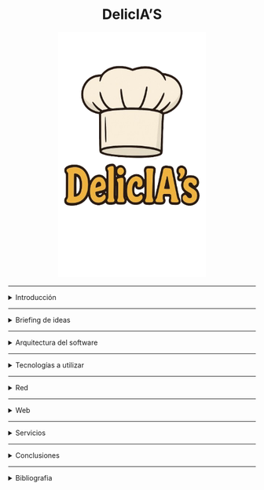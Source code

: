 <div align="center">

# DelicIA’S

<img src="Logo.png" alt="Example Image" width="300" height="500">

</div>

---

<details>
  <summary>Introducción</summary>
	<br>
DelicIA’s es una plataforma de recetas de cocina que integra inteligencia artificial. Los usuarios ingresan ingredientes o preferencias (por ejemplo, “pollo y brócoli, cena ligera”) y la IA genera una receta personalizada con pasos, tiempos y consejos.

Nuestro objetivo en este proyecto es desarrollar nuestros conocimientos sobre la IA y las WEBs ya que nos da curiosidad porque las usamos casi diariamente. También nos hace ilusión saber que somos capaces de hacer algo así y si en un futuro puede ser útil para la gente mejor, en un principio nos lo tomamos como un proyecto para estudiar pero estaría bien ver hasta dónde podemos llegar desarrollando nuestra idea.
</details>

---

<details>
  <summary>Briefing de ideas</summary>
	<br>
  Principalmente nosotros teníamos un par de ideas, entre ellas estaba hacer una página web que sirviera para estudiar los diferentes tipos de carnets de conducir pero hablando con los profesores y valorando nuestras ideas vimos que teníamos un alto porcentaje de que a mediados del proyecto este se nos pudiera cancelar por culpa de permisos que teniamos que solicitar de la DGT cosa que nosotros no podíamos hacer nada, entonces fuimos a algo más difícil pero que nos gusta más ya que la idea es más innovadora, queríamos hacer una IA desde cero y entrenarla para hacer recetas, pero al final hemos decidido coger una Ia ya hecha y entrenarla porque hacerla desde cero se nos complica y no tenemos los conocimientos suficientes.

Para poder desarrollar nuestro proyecto principalmente vamos a necesitar una plantilla de una IA para poderla entrenar para lo que querramos que responda y con que lenguaje y también una plantilla de una página web, cosa que ambas ya las tenemos a la mano, la plantilla de la página web estamos decidiendo cuál nos gusta más y nos va ser más útil. También necesitamos organizar todo de una manera adecuada para no liarnos, esto lo conseguiremos haciendo una bibliografía, desarrollar bien el trello con la información bien puesta.
</details>

---

<details>
  <summary>Arquitectura del software</summary>
	<br>
<details>
	<summary>Estudio De La Base De Datos</summary>
	<br>
    <br>
	
**¿Qué funcionalidades ofrecerá a los usuarios?**
	
- Los usuarios podrán acceder al registro o inicio de sesión, 
- Búsqueda de recetas generadas por una IA, 
- Almacenar recetas favoritas y las que te gusten, 
- Poner reseñas de las recetas, sugerir ingredientes, (vegano, sin gluten, etc.), 
- Opción de generar imágenes del plato (IA de imágenes), 
- Búsqueda de recetas por filtros.
  <br>
  <br>
  
**¿Qué tema de información almacena?**
	
- Los datos de cada persona registrada 
- Información de cada receta generada
- Lista de ingredientes. 
- Opiniones de los usuarios.
- Puntuaciones.
- Relación usuario receta.
  <br>
  <br>

**¿Por qué necesitas guardarla en la base de datos?**

- Control de acceso
- Personalización de recetas
- Historial de la web
- Guardar las recetas para consultas posteriores y permitir que otros usuarios las vean
- Estandarizar ingredientes para búsquedas y filtrados
- Permitir feedback y participación en cada receta 
- Calificar recetas y mostrar ranking
- Que cada usuario pueda marcar recetas como favoritas

<br>

### DATOS QUE ALMACENA CADA ENTIDAD

<br>

**Tabla: Usuarios**

Esta tabla “Usuarios” almacena la información básica de los usuarios de un sistema, donde cada usuario tiene un ID único, nombre, email único, contraseña en formato hash y la fecha en que se registró.

<table>
  <tr>
    <th style="width: 200px;">ATRIBUTOS</th>
    <th style="width: 100px;">TIPOS DE DATOS</th>
  </tr>
  <tr>
    <td>ID Usuario</td>
    <td>INT,PK,AUTO_INCREMENT</td>
  </tr>
  <tr>
    <td>Nombre</td>
    <td>VARCHAR 100</td>
  </tr>
  <tr>
	<td>Email</td>
	<td>VARCHAR 150, ÚNICO</td>
  </tr>
  <tr>
	<td>Contraseña Hash</td>
	<td>VARCHAR 255</td>
  </tr>
  <tr>
	<td>Fecha De Registro</td>
	<td>DATETIME</td>
</table>
<br>
<br>

**Tabla: Recetas**
<br>

Esta Tabla guarda las recetas con título, descripción, pasos, imagen opcional, usuario que la creó y fecha de creación.
<table>
  <tr>
    <th style="width: 200px;">ATRIBUTOS</th>
    <th style="width: 100px;">TIPOS DE DATOS</th>
  </tr>
  <tr>
    <td>ID Receta</td>
    <td>INT,PK</td>
  </tr>
  <tr>
    <td>Título</td>
    <td>VARCHAR 150</td>
  </tr>
  <tr>
	<td>Descripción</td>
	<td>TEXT</td>
  </tr>
  <tr>
	<td>Pasos</td>
	<td>TEXT</td>
  </tr>
  <tr>
	<td>Imagen URL</td>
	<td>VARCHAR 255, opcional si se genera una imagen.</td>
  </tr>
  <tr>
	<td>Id Usuario</td>
	<td>INT, FK</td>
  </tr>
  <tr>
	<td>Fecha De Creación</td>
	<td>DATETIME</td>
</table>
<br>
<br>

**Tabla: Ingredientes**

<br>
Contiene los ingredientes disponibles, con nombre y tipo.

<table>
  <tr>
    <th style="width: 200px;">ATRIBUTOS</th>
    <th style="width: 100px;">TIPOS DE DATOS</th>
  </tr>
  <tr>
    <td>ID Ingrediente</td>
    <td>INT,PK</td>
  </tr>
  <tr>
    <td>Nombre</td>
    <td>VARCHAR 100</td>
  </tr>
  <tr>
	<td>Tipo</td>
	<td>VARCHAR 50</td>
</table>
<br>
<br>

**Tabla: Receta_Ingrediente**

<br>
Relaciona recetas con sus ingredientes y la cantidad necesaria de cada uno.

<table>
  <tr>
    <th style="width: 200px;">ATRIBUTOS</th>
    <th style="width: 100px;">TIPOS DE DATOS</th>
  </tr>
  <tr>
    <td>ID Receta</td>
    <td>INT,FK</td>
  </tr>
  <tr>
    <td>ID Ingrediente</td>
    <td>INT, FK</td>
  </tr>
  <tr>
	<td>Cantidad</td>
	<td>VARCHAR 50   EJ: "2 cucharadas"</td>
</table>


**Comentarios**

<table>
  <tr>
    <th style="width: 200px;">ATRIBUTOS</th>
    <th style="width: 100px;">TIPOS DE DATOS</th>
  </tr>
  <tr>
    <td>ID Comentario</td>
    <td>INT,PK</td>
  </tr>
  <tr>
    <td>ID receta</td>
    <td>INT, FK</td>
  </tr>
  <tr>
	<td>ID Usuario</td>
	<td>INT, FK</td>
  </tr>
  <tr>
	<td>Texto</td>
	<td>TEXT</td>
  </tr>
  <tr>
	<td>Fecha</td></td>
	<td>DATETIME</td>
</table>


**Tabla: Valoraciones**

<table>
  <tr>
    <th style="width: 200px;">ATRIBUTOS</th>
    <th style="width: 100px;">TIPOS DE DATOS</th>
  </tr>
  <tr>
    <td>ID Valoración</td>
    <td>INT,PK</td>
  </tr>
  <tr>
    <td>ID receta</td>
    <td>INT, FK</td>
  </tr>
  <tr>
	<td>ID Usuario</td>
	<td>INT, FK</td>
  </tr>
  <tr>
	<td>Puntuación</td>
	<td>TINYNT - 1 A 5</td>
</table>

*FAVORITOS**
<table>
  <tr>
    <th style="width: 200px;">ATRIBUTOS</th>
    <th style="width: 100px;">TIPOS DE DATOS</th>
  </tr>
  <tr>
    <td>ID Favorito</td>
    <td>INT,PK</td>
  </tr>
  <tr>
    <td>ID receta</td>
    <td>INT, FK</td>
  </tr>
  <tr>
	<td>ID Usuario</td>
	<td>INT, FK</td>
  </tr>
  <tr>
	<td>Texto</td>
	<td>TEXT</td>
  </tr>
  <tr>
	<td>Fecha Guardado</td></td>
	<td>DATETIME</td>
</table>


### 4. Relaciones entre las entidades
**¿Cómo se relacionan unas entidades con otras?**

Usuario – Receta: 
Un usuario puede crear muchas recetas, pero cada receta pertenece a un solo usuario.


Receta – Ingrediente:
 Una receta tiene muchos ingredientes y un ingrediente puede usarse en muchas recetas.


Receta – Comentarios: 
Cada receta puede tener muchos comentarios, pero cada comentario está asociado a una sola receta.


Receta – Valoraciones : 
Cada receta puede recibir muchas valoraciones, pero cada valoración pertenece a una sola receta.


Usuario – Favoritos – Receta: 
Un usuario puede tener muchas recetas favoritas, y una receta puede ser favorita de muchos usuarios.


### 5. Ejemplo de datos

**USUARIO**

<table>
  <tr>
    <th style="width: 200px;">ID_USUARIO</th>
    <th style="width: 100px;">NOMBRE</th>
    <th style="width: 100px;">GMAIL</th>
    <th style="width: 100px;">REGISTRO</th>
  </tr>
  <tr>
    <td>1</td>
    <td>Hector Abad</td>
    <td>Hector555@gmail.com</td>
    <td>30-09-2025</td>
</table>

**RECETAS**
<table>
  <tr>
    <th style="width: 200px;">ID_RECETA</th>
    <th style="width: 100px;">NOMBRE RECETA</th>
    <th style="width: 100px;">DESCRIPCIÓN</th>
    <th style="width: 100px;">PASOS</th>
    <th style="width: 100px;">ID_USUARIO</th>
	<th style="width: 100px;">FECHA CREACIÓN</th>
  </tr>
  <tr>
    <td>1</td>
    <td>Macarrones</td>
    <td>Cocina Rápida</td>
    <td>1. Hervir los macarrones, 2. escurrirlos</td>
	<td>1</td>
	<td>30-09-2025</td>
</table>

**Ingredientes**
<table>
  <tr>
    <th style="width: 200px;">ID_INGREDIENTE</th>
    <th style="width: 100px;">NOMBRE</th>
    <th style="width: 100px;">TIPO</th>
  </tr>
  <tr>
    <td>1</td>
    <td>Macarrones</td>
    <td>Pasta</td>
  </tr>
  <tr>
    <td>2</td>
	<td>Tomate</td>
	<td>Salsa</td>
</table>

**CANTIDAD**
<table>
  <tr>
    <th style="width: 200px;">ID_RECETA</th>
    <th style="width: 100px;">ID_INGREDIENTE</th>
    <th style="width: 100px;">CANTIDAD</th>
  </tr>
  <tr>
    <td>1</td>
    <td>1</td>
    <td>200G</td>
  </tr>
  <tr>
    <td>1</td>
	<td>2</td>
	<td>10G</td>
</table>

**COMENTARIOS**
<table>
  <tr>
    <th style="width: 200px;">ID_COMENTARIO</th>
    <th style="width: 100px;">ID_RECETA</th>
    <th style="width: 100px;">ID_USUARIO</th>
	<th style="width: 100px;">TEXTO</th>
    <th style="width: 100px;">FECHA</th>
  </tr>
  <tr>
    <td>1</td>
    <td>1</td>
    <td>1</td>
	<td>Rico Y Rápido</td>
	<td>30-09-2025</td>
</table>

**VALORACIONES**
<table>
  <tr>
    <th style="width: 200px;">ID_VALORACIÓN</th>
    <th style="width: 100px;">ID_RECETA</th>
    <th style="width: 100px;">ID_USUARIO</th>
	<th style="width: 100px;">PUNTUACIÓN</th>
  </tr>
  <tr>
    <td>1</td>
    <td>1</td>
    <td>1</td>
	<td>5</td>
</table>


### 6. Reflexiones, dificultades y dudas que tienes sobre la base de datos

**Decisión sobre recetas IA:**
 Guardar la receta generada para no perder resultados buenos, en vez de generarla en vivo cada vez.
**Imágenes:**

Explicación 
Tabla correspondiente
  
</details>
</details>

---

<details>
  <summary>Tecnologías a utilizar</summary>
</details>

---

<details>
  <summary>Red</summary>
  <br>
<details>
  <summary>Diagrama De La Red</summary>
</details>
<br>
<details>
  <summary>Mapa Físico</summary>
</details>
<br>
<details>
  <summary>Mapa Lógico</summary>
</details>
</details>

---

<details>
  <summary>Web</summary>
<br>
<details>
  <summary>a. Diseño</summary>
</details>
<br>
<details>
  <summary>b. Mockup</summary>
	<a href="Mockup_DelicIAs.pdf">Mockup DelicIA's </a>
</details>
<br>
<details>
  <summary>c. Mapa De Navegabilidad</summary>
</details>
</details>

---

<details>
  <summary>Servicios</summary>
<br>
<details>
  <summary>a. DNS</summary>
</details>
<br>
<details>
  <summary>b. DHCP</summary>
</details>
<br>
<details>
  <summary>c. Apache</summary>
</details>
<br>
<details>
  <summary>d. Firewall</summary>
</details>
<br>
<details>
  <summary>e. Copias De Seguridad</summary>
</details>
</details>

---

<details>
  <summary>Conclusiones</summary>
</details>

---

<details>
  <summary>Bibliografia</summary>
</details>
